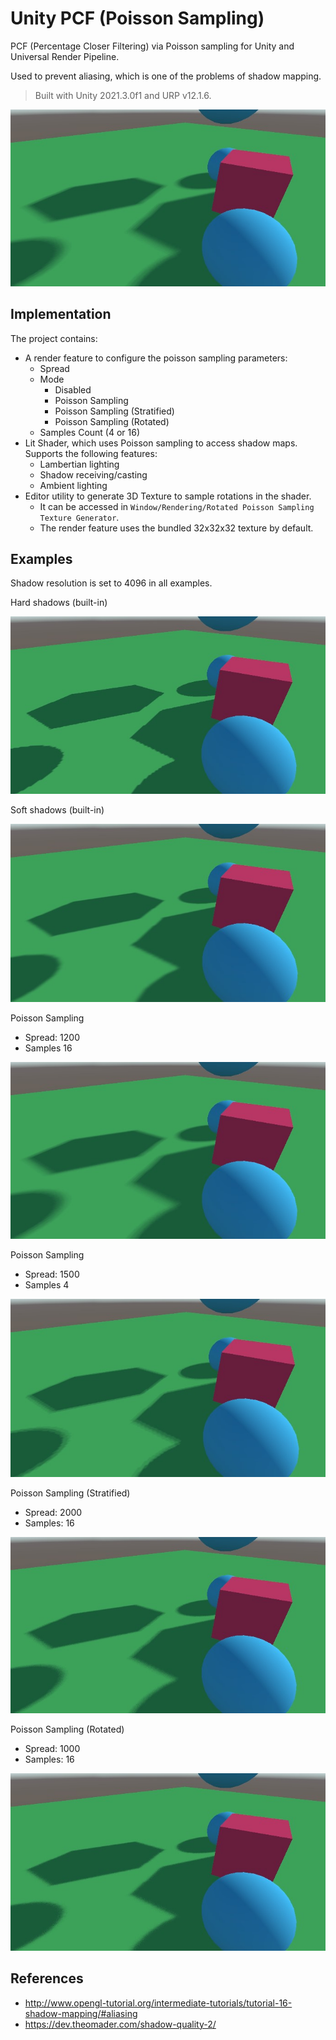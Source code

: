 # Unity PCF (Poisson Sampling)

PCF (Percentage Closer Filtering) via Poisson sampling for Unity and Universal Render Pipeline.

Used to prevent aliasing, which is one of the problems of shadow mapping.

> Built with Unity 2021.3.0f1 and URP v12.1.6.
 
![Preview](Documentation/poisson_default_16.jpg)

## Implementation

The project contains:
- A render feature to configure the poisson sampling parameters:
  - Spread
  - Mode
    - Disabled
    - Poisson Sampling
    - Poisson Sampling (Stratified)
    - Poisson Sampling (Rotated)
  - Samples Count (4 or 16)
- Lit Shader, which uses Poisson sampling to access shadow maps. Supports the following features:
  - Lambertian lighting
  - Shadow receiving/casting
  - Ambient lighting
- Editor utility to generate 3D Texture to sample rotations in the shader.
  - It can be accessed in `Window/Rendering/Rotated Poisson Sampling Texture Generator`.
  - The render feature uses the bundled 32x32x32 texture by default.

## Examples

Shadow resolution is set to 4096 in all examples.

Hard shadows (built-in)

![Hard Shadows](Documentation/hard_shadows.jpg)

Soft shadows (built-in)

![Soft Shadows](Documentation/soft_shadows.jpg)

Poisson Sampling
- Spread: 1200
- Samples 16

![Poisson (Default, 16)](Documentation/poisson_default_16.jpg)

Poisson Sampling
- Spread: 1500
- Samples 4

![Poisson (Default, 4)](Documentation/poisson_default_4.jpg)

Poisson Sampling (Stratified)
- Spread: 2000
- Samples: 16

![Poisson (Stratified)](Documentation/poisson_stratified.jpg)

Poisson Sampling (Rotated)
- Spread: 1000
- Samples: 16

![Poisson (Rotated)](Documentation/poisson_rotated.jpg)

## References

- http://www.opengl-tutorial.org/intermediate-tutorials/tutorial-16-shadow-mapping/#aliasing
- https://dev.theomader.com/shadow-quality-2/
